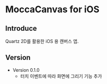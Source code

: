 # MoccaCanvas for iOS  

## Introduce
Quartz 2D를 활용한 iOS 용 캔버스 앱.  
  
## Version  
* Version 0.1.0  
  - 터치 이벤트에 따라 화면에 그리기 기능 추가  
